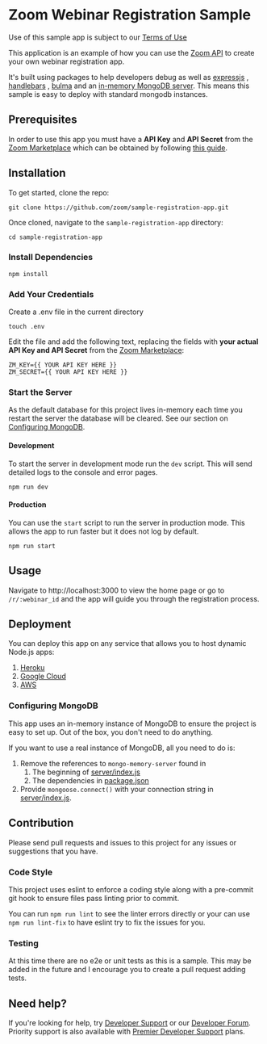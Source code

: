 # Zoom Webinar Registration Sample

Use of this sample app is subject to our [Terms of Use](https://zoom.us/docs/en-us/zoom_api_license_and_tou.html)

This application is an example of how you can use
the [Zoom API](https://marketplace.zoom.us/docs/api-reference/zoom-api)
to create your own webinar registration app.

It's built using packages to help developers debug as well as [expressjs](https://expressjs.com/)
, [handlebars](https://handlebarsjs.com/)
, [bulma](https://bulma.io/) and an [in-memory MongoDB server](https://github.com/nodkz/mongodb-memory-server). This
means this sample is easy to deploy with standard mongodb instances.

## Prerequisites

In order to use this app you must have a **API Key** and **API Secret** from
the [Zoom Marketplace](https://marketplace.zoom.us/) which can be obtained by
following [this guide](https://marketplace.zoom.us/docs/api-reference/using-zoom-apis#using-jwt).

## Installation

To get started, clone the repo:

```shell
git clone https://github.com/zoom/sample-registration-app.git
```

Once cloned, navigate to the `sample-registration-app` directory:

```
cd sample-registration-app
```

### Install Dependencies

```
npm install
```

### Add Your Credentials

Create a .env file in the current directory

```shell
touch .env
```

Edit the file and add the following text, replacing the fields with **your actual API Key and API Secret** from
the [Zoom Marketplace](https://marketplace.zoom.us/):

```text
ZM_KEY={{ YOUR API KEY HERE }}
ZM_SECRET={{ YOUR API KEY HERE }}
```

### Start the Server

As the default database for this project lives in-memory each time you restart the server the database will be cleared. See our section on 
[Configuring MongoDB](#configuring-mongodb).

#### Development
To start the server in development mode run the `dev` script. This will send detailed logs to the console and error
pages.

```shell
npm run dev
```

#### Production

You can use the `start` script to run the server in production mode. This allows the app to run faster but it does not
log by default.

```shell
npm run start
```

## Usage

Navigate to http://localhost:3000 to view the home page or go to `/r/:webinar_id` and the app will guide you through the
registration process.

## Deployment

You can deploy this app on any service that allows you to host dynamic Node.js apps:

1. [Heroku](https://devcenter.heroku.com/articles/deploying-nodejs)
2. [Google Cloud](https://cloud.google.com/run/docs/quickstarts/build-and-deploy/nodejs)
3. [AWS](https://aws.amazon.com/getting-started/hands-on/deploy-nodejs-web-app/)

### Configuring MongoDB

This app uses an in-memory instance of MongoDB to ensure the project is easy to set up. Out of the box, you don't need to do anything. 

If you want to use a real instance of MongoDB, all you need to do is:

1. Remove the references to `mongo-memory-server` found in
   1. The beginning of [server/index.js](server/index.js) 
   2. The dependencies in [package.json](package.json)
2. Provide `mongoose.connect()` with your connection string in [server/index.js](server/index.js).

## Contribution
Please send pull requests and issues to this project for any issues or suggestions that you have.

### Code Style

This project uses eslint to enforce a coding style along with a pre-commit git hook to ensure files pass linting prior
to commit.

You can run `npm run lint` to see the linter errors directly or your can use `npm run lint-fix` to have eslint try to
fix the issues for you.

### Testing
At this time there are no e2e or unit tests as this is a sample. This may be added in the future and I encourage you to create a pull request adding tests.

## Need help?

If you're looking for help, try [Developer Support](https://devsupport.zoom.us) or
our [Developer Forum](https://devforum.zoom.us). Priority support is also available
with [Premier Developer Support](https://zoom.us/docs/en-us/developer-support-plans.html) plans.
